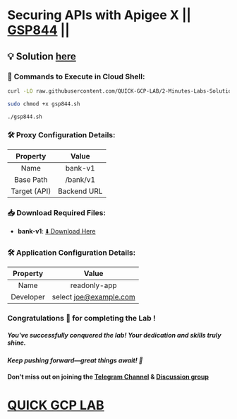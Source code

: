 # Securing APIs with Apigee X || [GSP844](https://www.cloudskillsboost.google/focuses/29996?parent=catalog) ||

## 💡 Solution [here]()

### 🚀 **Commands to Execute in Cloud Shell:**

```bash
curl -LO raw.githubusercontent.com/QUICK-GCP-LAB/2-Minutes-Labs-Solutions/refs/heads/main/Securing%20APIs%20with%20Apigee%20X/gsp844.sh

sudo chmod +x gsp844.sh

./gsp844.sh
```

### 🛠️ **Proxy Configuration Details:**  

|**Property**| **Value**       |  
|:------------:|:-----------------:|  
| Name       | bank-v1         |  
| Base Path  | /bank/v1        |  
| Target (API) | Backend URL   |  


### 📥 **Download Required Files:**  

- **bank-v1**: [⬇️ Download Here](https://drive.google.com/uc?export=download&id=1nciWY-FuXm9QrkoZy3vllHPCe5uGU7zS)


### 🛠️ **Application Configuration Details:**  

|**Property**  | **Value**               |  
|:------------:|:-----------------------:|  
| Name         | readonly-app            |  
| Developer    | select joe@example.com  |

### Congratulations 🎉 for completing the Lab !

##### *You've successfully conquered the lab! Your dedication and skills truly shine.*

#### *Keep pushing forward—great things await! 🚀*

#### Don't miss out on joining the [Telegram Channel](https://t.me/quickgcplab) & [Discussion group](https://t.me/quickgcplabchats)

# [QUICK GCP LAB](https://www.youtube.com/@quickgcplab)